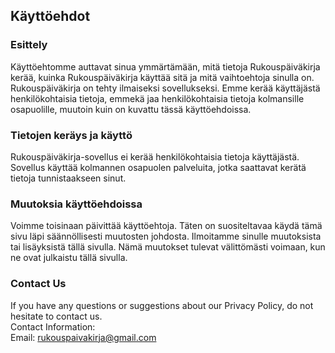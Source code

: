 Käyttöehdot  
----------------

### Esittely
Käyttöehtomme auttavat sinua ymmärtämään, mitä tietoja Rukouspäiväkirja kerää, kuinka Rukouspäiväkirja käyttää sitä ja mitä vaihtoehtoja sinulla on.
Rukouspäiväkirja on tehty ilmaiseksi sovellukseksi.
Emme kerää käyttäjästä henkilökohtaisia tietoja, emmekä jaa henkilökohtaisia tietoja kolmansille osapuolille, muutoin kuin on kuvattu tässä käyttöehdoissa.  

### Tietojen keräys ja käyttö
Rukouspäiväkirja-sovellus ei kerää henkilökohtaisia tietoja käyttäjästä.
Sovellus käyttää kolmannen osapuolen palveluita, jotka saattavat kerätä tietoja tunnistaakseen sinut. 

### Muutoksia käyttöehdoissa
Voimme toisinaan päivittää käyttöehtoja. Täten on suositeltavaa käydä tämä sivu läpi säännöllisesti muutosten johdosta. Ilmoitamme sinulle muutoksista tai lisäyksistä tällä sivulla. Nämä muutokset tulevat välittömästi voimaan, kun ne ovat julkaistu tällä sivulla.

### Contact Us  
If you have any questions or suggestions about our Privacy Policy, do not hesitate to contact us.  
Contact Information:  
Email: rukouspaivakirja@gmail.com 
